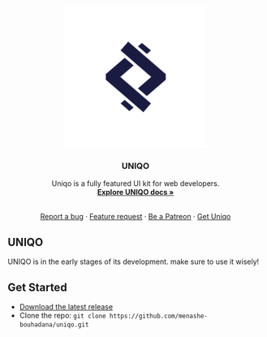 <p align="center">
  <a href="https://getuniqo.com/">
    <img src="docs/uniqo.png" alt="Uniqo logo" width="278" height="278">
  </a>
</p>

<h3 align="center">UNIQO</h3>

<p align="center">
  Uniqo is a fully featured UI kit for web developers.
  <br>
  <a href="https://docs.getuniqo.com/"><strong>Explore UNIQO docs »</strong></a>
</p>
<p align="center">
<br>
  <a href="https://github.com/menashe-bouhadana/uniqo/issues/new?template=bug_report.md">Report a bug</a>
  ·
  <a href="https://github.com/menashe-bouhadana/uniqo/issues/new?template=feature_request.md">Feature request</a>
   ·
  <a href="https://www.patreon.com/uniqo">Be a Patreon</a>
  ·
  <a href="https://getuniqo.com/">Get Uniqo</a>
</p>

## UNIQO

UNIQO is in the early stages of its development. make sure to use it wisely!

## Get Started

- [Download the latest release](https://github.com/menashe-bouhadana/uniqo/archive/v0.6-alpha.zip)
- Clone the repo: `git clone https://github.com/menashe-bouhadana/uniqo.git`